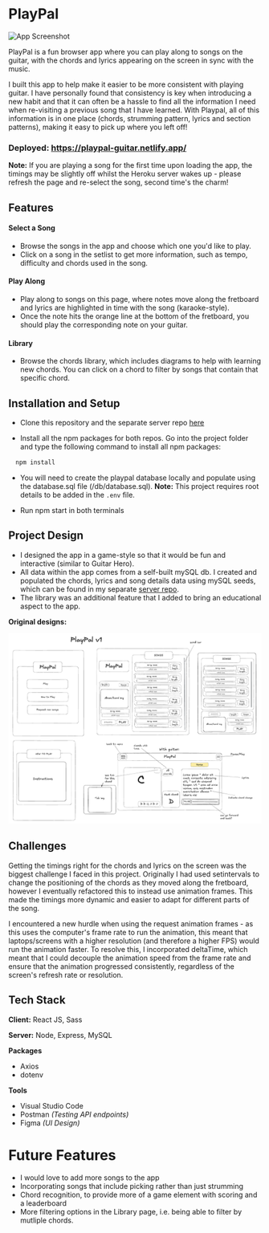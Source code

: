 # PlayPal

![App Screenshot](./src/assets/images/app-screenshot.png)

PlayPal is a fun browser app where you can play along to songs on the guitar, with the chords and lyrics appearing on the screen in sync with the music.

I built this app to help make it easier to be more consistent with playing guitar. I have personally found that consistency is key when introducing a new habit and that it can often be a hassle to find all the information I need when re-visiting a previous song that I have learned. With Playpal, all of this information is in one place (chords, strumming pattern, lyrics and section patterns), making it easy to pick up where you left off!

### **Deployed:** https://playpal-guitar.netlify.app/

**Note:** If you are playing a song for the first time upon loading the app, the timings may be slightly off whilst the Heroku server wakes up - please refresh the page and re-select the song, second time's the charm!

## Features

#### Select a Song

- Browse the songs in the app and choose which one you'd like to play.
- Click on a song in the setlist to get more information, such as tempo, difficulty and chords used in the song.

#### Play Along

- Play along to songs on this page, where notes move along the fretboard and lyrics are highlighted in time with the song (karaoke-style).
- Once the note hits the orange line at the bottom of the fretboard, you should play the corresponding note on your guitar.

#### Library

- Browse the chords library, which includes diagrams to help with learning new chords. You can click on a chord to filter by songs that contain that specific chord.

## Installation and Setup

- Clone this repository and the separate server repo [here](https://github.com/isabellainglis/playpal-server)

- Install all the npm packages for both repos. Go into the project folder and type the following command to install all npm packages:

```bash
  npm install
```

- You will need to create the playpal database locally and populate using the database.sql file (/db/database.sql). **Note:** This project requires root details to be added in the `.env` file.

- Run npm start in both terminals

## Project Design

- I designed the app in a game-style so that it would be fun and interactive (similar to Guitar Hero).
- All data within the app comes from a self-built mySQL db. I created and populated the chords, lyrics and song details data using mySQL seeds, which can be found in my separate [server repo](https://github.com/isabellainglis/playpal-server).
- The library was an additional feature that I added to bring an educational aspect to the app.

**Original designs:**

![Excalidraw designs](./src/assets/images/excalidraw-designs.png)

## Challenges

Getting the timings right for the chords and lyrics on the screen was the biggest challenge I faced in this project. Originally I had used setintervals to change the positioning of the chords as they moved along the fretboard, however I eventually refactored this to instead use animation frames. This made the timings more dynamic and easier to adapt for different parts of the song.

I encountered a new hurdle when using the request animation frames - as this uses the computer's frame rate to run the animation, this meant that laptops/screens with a higher resolution (and therefore a higher FPS) would run the animation faster. To resolve this, I incorporated deltaTime, which meant that I could decouple the animation speed from the frame rate and ensure that the animation progressed consistently, regardless of the screen's refresh rate or resolution.

## Tech Stack

**Client:** React JS, Sass

**Server:** Node, Express, MySQL

**Packages**

- Axios
- dotenv

**Tools**

- Visual Studio Code
- Postman _(Testing API endpoints)_
- Figma _(UI Design)_

# Future Features

- I would love to add more songs to the app
- Incorporating songs that include picking rather than just strumming
- Chord recognition, to provide more of a game element with scoring and a leaderboard
- More filtering options in the Library page, i.e. being able to filter by mutliple chords.
